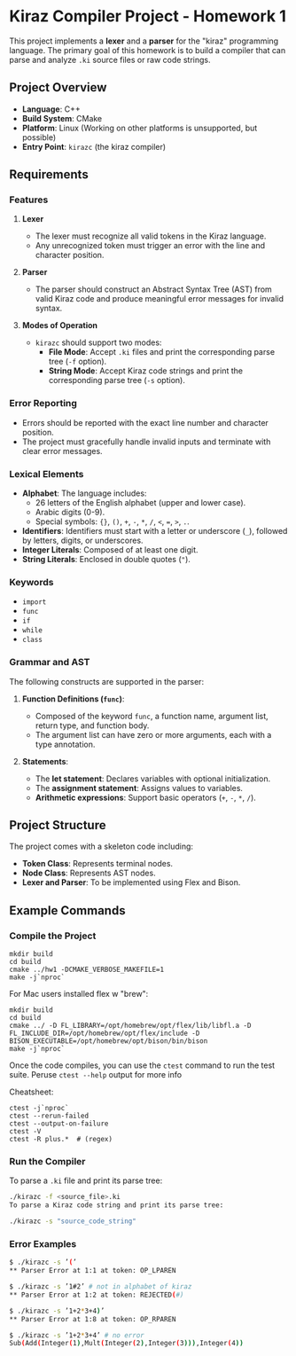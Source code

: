 # Kiraz Compiler Project - Homework 1

This project implements a **lexer** and a **parser** for the "kiraz" programming language. The primary goal of this homework is to build a compiler that can parse and analyze `.ki` source files or raw code strings.

## Project Overview

- **Language**: C++
- **Build System**: CMake
- **Platform**: Linux (Working on other platforms is unsupported, but possible)
- **Entry Point**: `kirazc` (the kiraz compiler)

## Requirements

### Features

1. **Lexer**
   - The lexer must recognize all valid tokens in the Kiraz language.
   - Any unrecognized token must trigger an error with the line and character position.

2. **Parser**
   - The parser should construct an Abstract Syntax Tree (AST) from valid Kiraz code and produce meaningful error messages for invalid syntax.

3. **Modes of Operation**
   - `kirazc` should support two modes:
     - **File Mode**: Accept `.ki` files and print the corresponding parse tree (`-f` option).
     - **String Mode**: Accept Kiraz code strings and print the corresponding parse tree (`-s` option).

### Error Reporting

- Errors should be reported with the exact line number and character position.
- The project must gracefully handle invalid inputs and terminate with clear error messages.

### Lexical Elements

- **Alphabet**: The language includes:
  - 26 letters of the English alphabet (upper and lower case).
  - Arabic digits (0-9).
  - Special symbols: `{}`, `()`, `+`, `-`, `*`, `/`, `<`, `=`, `>`, `.`.
- **Identifiers**: Identifiers must start with a letter or underscore (`_`), followed by letters, digits, or underscores.
- **Integer Literals**: Composed of at least one digit.
- **String Literals**: Enclosed in double quotes (`"`).

### Keywords

- `import`
- `func`
- `if`
- `while`
- `class`

### Grammar and AST

The following constructs are supported in the parser:

1. **Function Definitions (`func`)**:
   - Composed of the keyword `func`, a function name, argument list, return type, and function body.
   - The argument list can have zero or more arguments, each with a type annotation.

2. **Statements**:
   - The **let statement**: Declares variables with optional initialization.
   - The **assignment statement**: Assigns values to variables.
   - **Arithmetic expressions**: Support basic operators (`+`, `-`, `*`, `/`).

## Project Structure

The project comes with a skeleton code including:

- **Token Class**: Represents terminal nodes.
- **Node Class**: Represents AST nodes.
- **Lexer and Parser**: To be implemented using Flex and Bison.

## Example Commands

### Compile the Project

```
mkdir build
cd build
cmake ../hw1 -DCMAKE_VERBOSE_MAKEFILE=1
make -j`nproc`
```

For Mac users installed flex w "brew":

```
mkdir build
cd build
cmake ../ -D FL_LIBRARY=/opt/homebrew/opt/flex/lib/libfl.a -D FL_INCLUDE_DIR=/opt/homebrew/opt/flex/include -D BISON_EXECUTABLE=/opt/homebrew/opt/bison/bin/bison
make -j`nproc`
```

Once the code compiles, you can use the ``ctest`` command to run the
test suite. Peruse ``ctest --help`` output for more info

Cheatsheet:

```shell
ctest -j`nproc`
ctest --rerun-failed
ctest --output-on-failure
ctest -V
ctest -R plus.*  # (regex)
```

### Run the Compiler
To parse a `.ki` file and print its parse tree:

```bash
./kirazc -f <source_file>.ki
To parse a Kiraz code string and print its parse tree:
```

```bash
./kirazc -s "source_code_string"
```

### Error Examples
```bash
$ ./kirazc -s ’(’
** Parser Error at 1:1 at token: OP_LPAREN

$ ./kirazc -s ’1#2’ # not in alphabet of kiraz
** Parser Error at 1:2 at token: REJECTED(#)

$ ./kirazc -s ’1+2*3+4)’
** Parser Error at 1:8 at token: OP_RPAREN

$ ./kirazc -s ’1+2*3+4’ # no error
Sub(Add(Integer(1),Mult(Integer(2),Integer(3))),Integer(4))
```